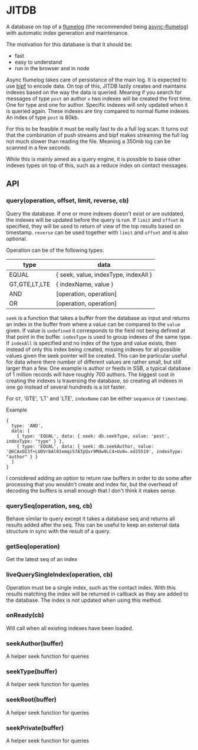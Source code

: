 # JITDB

A database on top of a [flumelog] (the recommended being
[async-flumelog]) with automatic index generation and maintenance.

The motivation for this database is that it should be:
 - fast
 - easy to understand
 - run in the browser and in node

Async flumelog takes care of persistance of the main log. It is
expected to use [bipf] to encode data. On top of this, JITDB lazily
creates and maintains indexes based on the way the data is queried.
Meaning if you search for messages of type `post` an author `x` two
indexes will be created the first time. One for type and one for
author. Specific indexes will only updated when it is queried again.
These indexes are tiny compared to normal flume indexes. An index of
type `post` is 80kb.

For this to be feasible it must be really fast to do a full log scan.
It turns out that the combination of push streams and bipf makes
streaming the full log not much slower than reading the file. Meaning
a 350mb log can be scanned in a few seconds.

While this is mainly aimed as a query engine, it is possible to base
other indexes types on top of this, such as a reduce index on contact
messages.

## API

### query(operation, offset, limit, reverse, cb)

Query the database. If one or more indexes doesn't exist or are
outdated, the indexes will be updated before the query is run. If
`limit` and `offset` is specified, they will be used to return of view
of the top results based on timestamp. `reverse` can be used together
with `limit` and `offset` and is also optional.

Operation can be of the following types:

| type          | data |
| ------------- | ---- |
| EQUAL         | { seek, value, indexType, indexAll } |
| GT,GTE,LT,LTE | { indexName, value } |
| AND           | [operation, operation] |
| OR            | [operation, operation] |

`seek` is a function that takes a buffer from the database as input
and returns an index in the buffer from where a value can be compared
to the `value` given. If value is `undefined` it corresponds to the
field not being defined at that point in the buffer. `indexType` is
used to group indexes of the same type. If `indexAll` is specified and
no index of the type and value exists, then instead of only this index
being created, missing indexes for all possible values given the seek
pointer will be created. This can be particular useful for data where
there number of different values are rather small, but still larger
than a few. One example is author or feeds in SSB, a typical database
of 1 million records will have roughly 700 authors. The biggest cost
in creating the indexes is traversing the database, so creating all
indexes in one go instead of several hundreds is a lot faster.

For `GT`, 'GTE', 'LT' and 'LTE', `indexName` can be either `sequence`
or `timestamp`.

Example

```
{
  type: 'AND',
  data: [
    { type: 'EQUAL', data: { seek: db.seekType, value: 'post', indexType: "type" } },
    { type: 'EQUAL', data: { seek: db.seekAuthor, value: '@6CAxOI3f+LUOVrbAl0IemqiS7ATpQvr9Mdw9LC4+Uv0=.ed25519', indexType: "author" } }
  ]
}
```

I considered adding an option to return raw buffers in order to do
some after processing that you wouldn't create and index for, but the
overhead of decoding the buffers is small enough that I don't think it
makes sense.

### querySeq(operation, seq, cb)

Behave similar to query except it takes a database seq and returns all
results added after the seq. This can be useful to keep an external
data structure in sync with the result of a query.

### getSeq(operation)

Get the latest seq of an index

### liveQuerySingleIndex(operation, cb)

Operation must be a single index, such as the contact index. With this
results matching the index will be returned in callback as they are
added to the database. The index is *not* updated when using this method.

### onReady(cb)

Will call when all existing indexes have been loaded.

### seekAuthor(buffer)

A helper seek function for queries

### seekType(buffer)

A helper seek function for queries

### seekRoot(buffer)

A helper seek function for queries

### seekPrivate(buffer)

A helper seek function for queries


[flumelog]: https://github.com/flumedb/
[async-flumelog]: https://github.com/flumedb/async-flumelog
[bipf]: https://github.com/dominictarr/bipf/

